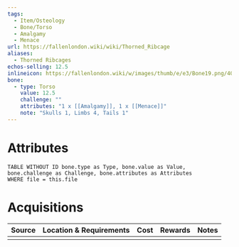 ```yaml
---
tags:
  - Item/Osteology
  - Bone/Torso
  - Amalgamy
  - Menace
url: https://fallenlondon.wiki/wiki/Thorned_Ribcage
aliases:
  - Thorned Ribcages
echos-selling: 12.5
inlineicon: https://fallenlondon.wiki/w/images/thumb/e/e3/Bone19.png/40px-Bone19.png
bone:
  - type: Torso
    value: 12.5
    challenge: ""
    attributes: "1 x [[Amalgamy]], 1 x [[Menace]]"
    note: "Skulls 1, Limbs 4, Tails 1"
---
```



# Attributes 

```dataview
TABLE WITHOUT ID bone.type as Type, bone.value as Value, bone.challenge as Challenge, bone.attributes as Attributes 
WHERE file = this.file 
```


# Acquisitions

| Source | Location & Requirements | Cost | Rewards | Notes |
| ------ | ----------------------- | ---- | ------- | ----- |
|        |                         |      |         |       |




